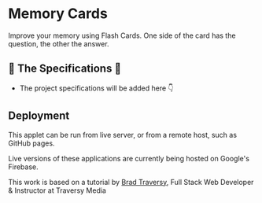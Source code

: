 # Memory Cards

Improve your memory using Flash Cards.  One side of the card has the question, the other the answer.

## 🚧 The Specifications 🚧

* The project specifications will be added here 👇

## Deployment

This applet can be run from live server, or from a remote host, such as GitHub pages.

Live versions of these applications are currently being hosted on Google's Firebase.

This work is based on a tutorial by [Brad Traversy](https://www.udemy.com/user/brad-traversy/), Full Stack Web Developer & Instructor at Traversy Media
